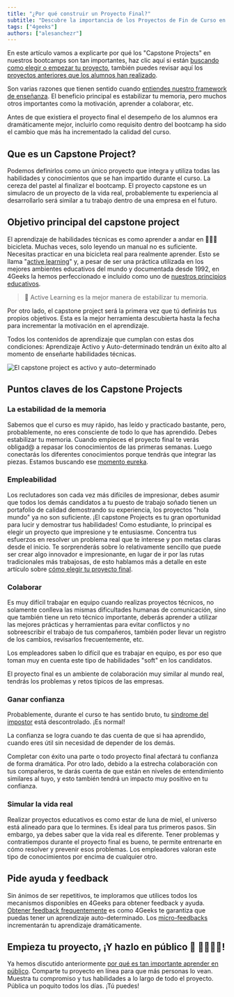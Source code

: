 ```yaml
---
title: "¿Por qué construir un Proyecto Final?"
subtitle: "Descubre la importancia de los Proyectos de Fin de Curso en los bootcamps de 4Geeks y cómo mejoran tus habilidades de programación y tus perspectivas profesionales."
tags: ["4geeks"]
authors: ["alesanchezr"]
---
```


En este artículo vamos a explicarte por qué los "Capstone Projects" en nuestros bootcamps son tan importantes, haz clic aquí si están [buscando como elegir o empezar tu proyecto](https://4geeks.com/es/lesson/pick-your-capstone-project-es), también puedes revisar aquí los [proyectos anteriores que los alumnos han realizado](https://4geeksacademy.com/es/alumnos-y-proyectos?lang=es).

Son varias razones que tienen sentido cuando [entiendes nuestro framework de enseñanza](https://4geeks.com/es/mastering-technical-knowledge). El beneficio principal es estabilizar tu memoria, pero muchos otros importantes como la motivación, aprender a colaborar, etc.

Antes de que existiera el proyecto final el desempeño de los alumnos era dramáticamente mejor, incluirlo como requisito dentro del bootcamp ha sido el cambio que más ha incrementado la calidad del curso.

## Que es un Capstone Project?

Podemos definirlos como un único proyecto que integra y utiliza todas las habilidades y conocimientos que se han impartido durante el curso. La cereza del pastel al finalizar el bootcamp.
El proyecto capstone es un simulacro de un proyecto de la vida real, probablemente tu experiencia al desarrollarlo será similar a tu trabajo dentro de una empresa en el futuro.

## Objetivo principal del capstone project

El aprendizaje de habilidades técnicas es como aprender a andar en 🚴🏿‍♀️ bicicleta. Muchas veces, solo leyendo un manual no es suficiente. Necesitas practicar en una bicicleta real para realmente aprender. Esto se llama "[active learning](https://files.eric.ed.gov/fulltext/ED336049.pdf)" y, a pesar de ser una práctica utilizada en los mejores ambientes educativos del mundo y documentada desde 1992, en 4Geeks la hemos perfeccionado e incluido como uno de [nuestros principios educativos](https://4geeks.com/es/mastering-technical-knowledge#cómo-aumenta-la-estabilidad-el-recuerdo-activo).

> 🧠 Active Learning es la mejor manera de estabilizar tu memoria.

Por otro lado, el capstone project será la primera vez que tú definirás tus propios objetivos. Esta es la mejor herramienta descubierta hasta la fecha para incrementar la motivación en el aprendizaje.

Todos los contenidos de aprendizaje que cumplan con estas dos condiciones: Aprendizaje Activo y Auto-determinado tendrán un éxito alto al momento de enseñarte habilidades técnicas.

![El capstone project es activo y auto-determinado](https://github.com/breatheco-de/knowledge-base/blob/main/images/capstone-project.png?raw=true)

## Puntos claves de los Capstone Projects

### La estabilidad de la memoria

Sabemos que el curso es muy rápido, has leído y practicado bastante, pero, probablemente, no eres consciente de todo lo que has aprendido. Debes estabilizar tu memoria.
Cuando empieces el proyecto final te verás obligad@ a repasar los conocimientos de las primeras semanas.
Luego conectarás los diferentes conocimientos porque tendrás que integrar las piezas.
Estamos buscando ese [momento eureka](https://es.wikipedia.org/wiki/%C2%A1Eureka!).

### Empleabilidad

Los reclutadores son cada vez más difíciles de impresionar, debes asumir que todos los demás candidatos a tu puesto de trabajo soñado tienen un portafolio de calidad demostrando su experiencia, los proyectos "hola mundo" ya no son suficiente.
¡El capstone Projects es tu gran oportunidad para lucir y demostrar tus habilidades! Como estudiante, lo principal es elegir un proyecto que impresione y te entusiasme.
Concentra tus esfuerzos en resolver un problema real que te interese y pon metas claras desde el inicio.
Te sorprenderás sobre lo relativamente sencillo que puede ser crear algo innovador e impresionante, en lugar de ir por las rutas tradicionales más trabajosas, de esto hablamos más a detalle en este artículo sobre [cómo elegir tu proyecto final](https://4geeks.com/es/lesson/pick-your-capstone-project-es).

### Colaborar

Es muy difícil trabajar en equipo cuando realizas proyectos técnicos, no solamente conlleva las mismas dificultades humanas de comunicación, sino que también tiene un reto técnico importante, deberás aprender a utilizar las mejores prácticas y herramientas para evitar conflictos y no sobreescribir el trabajo de tus compañeros, también poder llevar un registro de los cambios, revisarlos frecuentemente, etc.

Los empleadores saben lo difícil que es trabajar en equipo, es por eso que toman muy en cuenta este tipo de habilidades "soft" en los candidatos.

El proyecto final es un ambiente de colaboración muy similar al mundo real, tendrás los problemas y retos típicos de las empresas.

### Ganar confianza

Probablemente, durante el curso te has sentido bruto, tu [sindrome del impostor](https://4geeks.com/es/lesson/intro-to-4geeks-full-stack-es) está descontrolado. ¡Es normal!

La confianza se logra cuando te das cuenta de que si haa aprendido, cuando eres útil sin necesidad de depender de los demás.

Completar con éxito una parte o todo proyecto final afectará tu confianza de forma dramática. Por otro lado, debido a la estrecha colaboración con tus compañeros, te darás cuenta de que están en niveles de entendimiento similares al tuyo, y esto también tendrá un impacto muy positivo en tu confianza.

### Simular la vida real

Realizar proyectos educativos es como estar de luna de miel, el universo está alineado para que lo termines. Es ideal para tus primeros pasos.
Sin embargo, ya debes saber que la vida real es diferente.
Tener problemas y contratiempos durante el proyecto final es bueno, te permite entrenarte en cómo resolver y prevenir esos problemas.
Los empleadores valoran este tipo de conocimientos por encima de cualquier otro.

## Pide ayuda y feedback

Sin ánimos de ser repetitivos, te imploramos que utilices todos los mecanismos disponibles en 4Geeks para obtener feedback y ayuda.
[Obtener feedback frequentemente](https://4geeks.com/es/mastering-technical-knowledge#calidad-y-frecuencia-del-feedback) es como 4Geeks te garantiza que puedas tener un aprendizaje auto-determinado.
Los [micro-feedbacks](https://4geeks.com/mastering-technical-knowledge#micro-feedbacks) incrementarán tu aprendizaje dramáticamente.

## Empieza tu proyecto, ¡Y hazlo en público 💬 👨‍👩‍👧‍👦!

Ya hemos discutido anteriormente [por qué es tan importante aprender en público](https://4geeks.com/es/lesson/learn-in-public-es#por-qu-es-esto-tan-importante).
Comparte tu proyecto en línea para que más personas lo vean. Muestra tu compromiso y tus habilidades a lo largo de todo el proyecto.
Pública un poquito todos los días. ¡Tú puedes!
